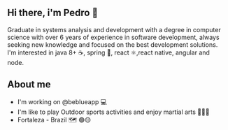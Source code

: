 ## Hi there, i'm Pedro 👋
Graduate in systems analysis and development with a degree in computer science with over 6 years of experience in software development, always seeking new knowledge and focused on the best development solutions.
I'm interested in java 8+ ☕, spring 🍃, react :atom_symbol:,react native, angular and node.

## About me
- I'm working on @beblueapp 💻
- I'm like to play Outdoor sports activities and enjoy martial arts 🥊🏃‍🚴‍
- Fortaleza - Brazil 🗺   🟢🟡
